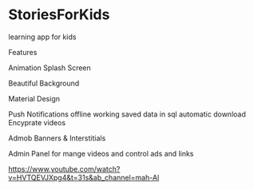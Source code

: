 # StoriesForKids
learning app for kids

Features

Animation Splash Screen

Beautiful Background

Material Design

Push Notifications
offline working saved data in sql
automatic download Encyprate videos

Admob Banners & Interstitials

Admin Panel for mange videos and control ads and links

https://www.youtube.com/watch?v=HVTQEVJXpg4&t=31s&ab_channel=mah-Al
